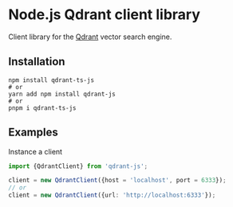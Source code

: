 # Node.js Qdrant client library

Client library for the [Qdrant](https://github.com/qdrant/qdrant) vector search engine.

## Installation

```shell
npm install qdrant-ts-js
# or
yarn add npm install qdrant-js
# or
pnpm i qdrant-ts-js
```

## Examples

Instance a client

```ts
import {QdrantClient} from 'qdrant-js';

client = new QdrantClient({host = 'localhost', port = 6333});
// or
client = new QdrantClient({url: 'http://localhost:6333'});
```
